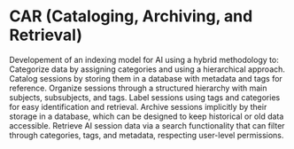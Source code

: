 # CAR (Cataloging, Archiving, and Retrieval)  
Developement of an indexing model for AI using a hybrid methodology to: 
Categorize data by assigning categories and using a hierarchical approach.
Catalog sessions by storing them in a database with metadata and tags for reference.
Organize sessions through a structured hierarchy with main subjects, subsubjects, and tags.
Label sessions using tags and categories for easy identification and retrieval.
Archive sessions implicitly by their storage in a database, which can be designed to keep historical or old data accessible.
Retrieve AI session data via a search functionality that can filter through categories, tags, and metadata, respecting user-level permissions.
